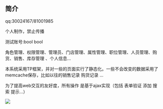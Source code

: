﻿## 简介

qq:30024167/81001985

个人制作，禁止传播

测试账号:bool bool


角色管理、权限管理、管理员、门店管理、属性管理、职位管理、人员管理、购货、销售、库存管理 、个人信息... 


本系统采用TP框架，并对一些的页面实行了静态化。一些不会改变的数据采用了memcache保存，比如以往的销售记录 购货记录 ...


为了提高web交互的友好度，所有操作 是基于ajax实现（包括 表单验证 添加 搜索 提示...）



<img src="/Uploads/editor/2016-08-07/57a695e0db90c.png">

